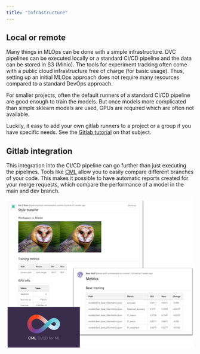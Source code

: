 ```yaml
---
title: "Infrastructure"
---
```


## Local or remote

Many things in MLOps can be done with a simple infrastructure.
DVC pipelines can be executed locally or a standard CI/CD pipeline and the data can be stored in S3 (Minio).
The tools for experiment tracking often come with a public cloud infrastructure free of charge (for basic usage).
Thus, setting up an initial MLOps approach does not require many resources compared to a standard DevOps approach.

For smaller projects, often the default runners of a standard CI/CD pipeline are good enough to train the models.
But once models more complicated than simple sklearn models are used, GPUs are required which are often not available.

Luckily, it easy to add your own gitlab runners to a project or a group if you have specific needs.
See the [Gitlab tutorial](https://docs.gitlab.com/ee/tutorials/create_register_first_runner/) on that subject.

## Gitlab integration
This integration into the CI/CD pipeline can go further than just executing the pipelines.
Tools like [CML](https://cml.dev/) allow you to easily compare different branches of your code.
This makes it possible to have automatic reports created for your merge requests,
which compare the performance of a model in the main and dev branch.

![img_18.png](img/img_18.png)